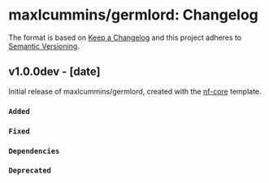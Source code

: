 # maxlcummins/germlord: Changelog

The format is based on [Keep a Changelog](https://keepachangelog.com/en/1.0.0/)
and this project adheres to [Semantic Versioning](https://semver.org/spec/v2.0.0.html).

## v1.0.0dev - [date]

Initial release of maxlcummins/germlord, created with the [nf-core](https://nf-co.re/) template.

### `Added`

### `Fixed`

### `Dependencies`

### `Deprecated`
